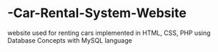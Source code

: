 # -Car-Rental-System-Website
website used for renting cars implemented in HTML, CSS, PHP using Database Concepts with MySQL language 
